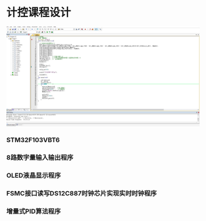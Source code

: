 # 计控课程设计

![1](1.JPG)

### STM32F103VBT6

### 8路数字量输入输出程序

### OLED液晶显示程序

### FSMC接口读写DS12C887时钟芯片实现实时时钟程序

### 增量式PID算法程序
